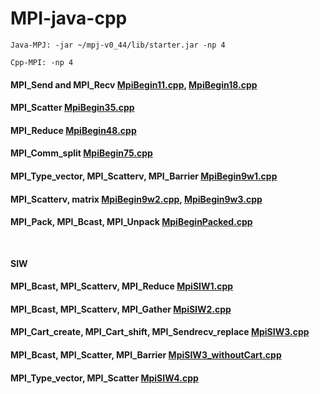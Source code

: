 # MPI-java-cpp

```
Java-MPJ: -jar ~/mpj-v0_44/lib/starter.jar -np 4
```

```
Cpp-MPI: -np 4
```

<h4> MPI_Send and MPI_Recv <a href="https://github.com/AxelrodAdil/MPI-java-cpp/blob/master/codes/MpiBegin11.cpp">MpiBegin11.cpp</a>,  <a href="https://github.com/AxelrodAdil/MPI-java-cpp/blob/master/codes/MpiBegin18.cpp">MpiBegin18.cpp</a></h4>
<h4> MPI_Scatter <a href="https://github.com/AxelrodAdil/MPI-java-cpp/blob/master/codes/MpiBegin35.cpp">MpiBegin35.cpp</a></h4>
<h4> MPI_Reduce <a href="https://github.com/AxelrodAdil/MPI-java-cpp/blob/master/codes/MpiBegin48.cpp">MpiBegin48.cpp</a></h4>
<h4> MPI_Comm_split <a href="https://github.com/AxelrodAdil/MPI-java-cpp/blob/master/codes/MpiBegin75.cpp">MpiBegin75.cpp</a></h4>
<h4> MPI_Type_vector, MPI_Scatterv, MPI_Barrier <a href="https://github.com/AxelrodAdil/MPI-java-cpp/blob/master/codes/MpiBegin9w1.cpp">MpiBegin9w1.cpp</a></h4>
<h4> MPI_Scatterv, matrix <a href="https://github.com/AxelrodAdil/MPI-java-cpp/blob/master/codes/MpiBegin9w2.cpp">MpiBegin9w2.cpp</a>,  <a href="https://github.com/AxelrodAdil/MPI-java-cpp/blob/master/codes/MpiBegin9w3.cpp">MpiBegin9w3.cpp</a></h4>
<h4> MPI_Pack, MPI_Bcast, MPI_Unpack <a href="https://github.com/AxelrodAdil/MPI-java-cpp/blob/master/codes/MpiBeginPacked.cpp">MpiBeginPacked.cpp</a></h4>
<br>

**SIW**
<h4> MPI_Bcast, MPI_Scatterv, MPI_Reduce <a href="https://github.com/AxelrodAdil/MPI-java-cpp/blob/master/codes/MpiSIW1.cpp">MpiSIW1.cpp</a></h4>
<h4> MPI_Bcast, MPI_Scatterv, MPI_Gather <a href="https://github.com/AxelrodAdil/MPI-java-cpp/blob/master/codes/MpiSIW2.cpp">MpiSIW2.cpp</a></h4>
<h4> MPI_Cart_create, MPI_Cart_shift, MPI_Sendrecv_replace <a href="https://github.com/AxelrodAdil/MPI-java-cpp/blob/master/codes/MpiSIW3.cpp">MpiSIW3.cpp</a></h4>
<h4> MPI_Bcast, MPI_Scatter, MPI_Barrier <a href="https://github.com/AxelrodAdil/MPI-java-cpp/blob/master/codes/MpiSIW3_withoutCart.cpp">MpiSIW3_withoutCart.cpp</a></h4>
<h4> MPI_Type_vector, MPI_Scatter <a href="https://github.com/AxelrodAdil/MPI-java-cpp/blob/master/codes/MpiSIW4.cpp">MpiSIW4.cpp</a></h4>
